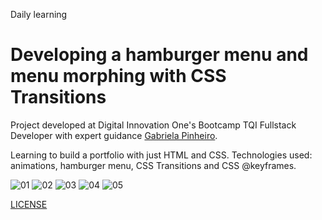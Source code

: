 Daily learning

# Developing a hamburger menu and menu morphing with CSS Transitions

Project developed at Digital Innovation One's Bootcamp TQI Fullstack Developer with expert guidance
[Gabriela Pinheiro](http://www.github.com/SpruceGabriela "Gabriela Pinheiro").

Learning to build a portfolio with just HTML and CSS.
Technologies used: animations, hamburger menu, CSS Transitions and CSS @keyframes.

![01](https://user-images.githubusercontent.com/95108889/169665615-b8480be9-98d9-4d26-849c-ed7ad3ea8a8a.jpg)
![02](https://user-images.githubusercontent.com/95108889/169665627-1baaa19f-a7bf-40d5-b3e8-d64a6cdf2a2a.jpg)
![03](https://user-images.githubusercontent.com/95108889/169665656-a554e0fd-c865-4d90-bbf1-cd38ed6361fe.jpg)
![04](https://user-images.githubusercontent.com/95108889/169665657-01b18f49-57df-4846-808e-d1bc7baef85a.jpg)
![05](https://user-images.githubusercontent.com/95108889/169665659-9060e475-5225-47c9-b663-7c6848536428.jpg)

[LICENSE](./LICENSE)
